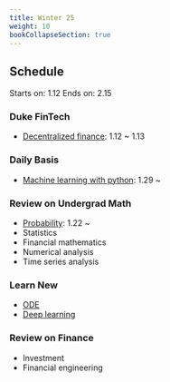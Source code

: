 ```yaml
---
title: Winter 25
weight: 10
bookCollapseSection: true
---
```


## Schedule

Starts on: 1.12
Ends on: 2.15

### Duke FinTech

- [Decentralized finance](defi): 1.12 ~ 1.13

### Daily Basis

- [Machine learning with python](ml_with_python): 1.29 ~

### Review on Undergrad Math

- [Probability](probability): 1.22 ~ 
- Statistics
- Financial mathematics
- Numerical analysis
- Time series analysis

### Learn New

- [ODE](ode)
- [Deep learning](dl)

### Review on Finance

- Investment
- Financial engineering
